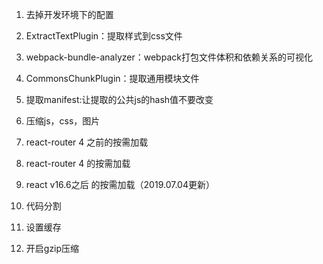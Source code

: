 1. 去掉开发环境下的配置
2. ExtractTextPlugin：提取样式到css文件
3. webpack-bundle-analyzer：webpack打包文件体积和依赖关系的可视化
4. CommonsChunkPlugin：提取通用模块文件
5. 提取manifest:让提取的公共js的hash值不要改变
6. 压缩js，css，图片
7. react-router 4 之前的按需加载
8. react-router 4 的按需加载
9. react v16.6之后 的按需加载（2019.07.04更新）

10. 代码分割

11. 设置缓存
12. 开启gzip压缩